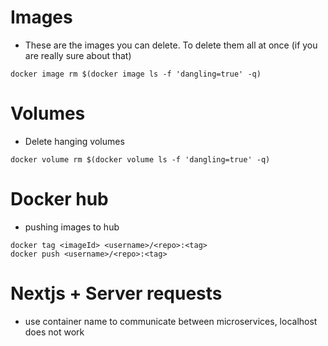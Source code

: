 # Images
- These are the <none> images you can delete. To delete them all at once (if you are really sure about that)
  
```
docker image rm $(docker image ls -f 'dangling=true' -q)
```

# Volumes
- Delete hanging volumes
```
docker volume rm $(docker volume ls -f 'dangling=true' -q)
```

# Docker hub
- pushing images to hub
  
```
docker tag <imageId> <username>/<repo>:<tag>
docker push <username>/<repo>:<tag>
```

# Nextjs + Server requests

- use container name to communicate between microservices, localhost does not work

